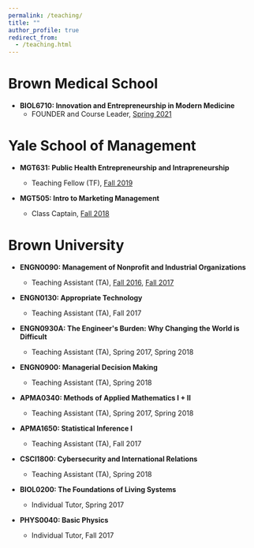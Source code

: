 ```yaml
---
permalink: /teaching/
title: ""
author_profile: true
redirect_from: 
  - /teaching.html
---
```


Brown Medical School
======
* **BIOL6710: Innovation and Entrepreneurship in Modern Medicine**
  * FOUNDER and Course Leader, [Spring 2021](https://drive.google.com/file/d/1uEsBReocdE0Q5GaQrs7J8FA_FuntQuqe/view?usp=sharing!)

Yale School of Management
======
* **MGT631: Public Health Entrepreneurship and Intrapreneurship**
  * Teaching Fellow (TF), [Fall 2019](https://medicine.yale.edu/ihy/ph_entrepreneurship/)

* **MGT505: Intro to Marketing Management**
  * Class Captain, [Fall 2018](https://yale.instructure.com/courses/38711/files/2257001/download?verifier=5QLpmmlJHrrsBZghDAZutOVSXOZHMFuJBAMeMMzU&wrap=1)

Brown University
======
* **ENGN0090: Management of Nonprofit and Industrial Organizations**
  * Teaching Assistant (TA), [Fall 2016](https://canvas.brown.edu/files/60491456/download?download_frd=1), [Fall 2017](https://canvas.brown.edu/files/60491456/download?download_frd=1)

* **ENGN0130: Appropriate Technology**
  * Teaching Assistant (TA), Fall 2017

* **ENGN0930A: The Engineer's Burden: Why Changing the World is Difficult**
  * Teaching Assistant (TA), Spring 2017, Spring 2018

* **ENGN0900: Managerial Decision Making**
  * Teaching Assistant (TA), Spring 2018

* **APMA0340: Methods of Applied Mathematics I + II**
  * Teaching Assistant (TA), Spring 2017, Spring 2018

* **APMA1650: Statistical Inference I**
  * Teaching Assistant (TA), Fall 2017

* **CSCI1800: Cybersecurity and International Relations**
  * Teaching Assistant (TA), Spring 2018

* **BIOL0200: The Foundations of Living Systems**
  * Individual Tutor, Spring 2017

* **PHYS0040: Basic Physics**
  * Individual Tutor, Fall 2017




